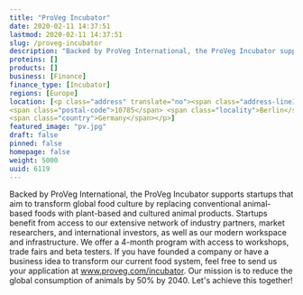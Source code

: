 ```yaml
---
title: "ProVeg Incubator"
date: 2020-02-11 14:37:51
lastmod: 2020-02-11 14:37:51
slug: /proveg-incubator
description: "Backed by ProVeg International, the ProVeg Incubator supports startups that aim to transform global food culture by replacing conventional animal-based foods with plant-based and cultured animal products. Startups benefit from access to our extensive network of industry partners, market researchers, and international investors, as well as our modern workspace and infrastructure. We offer a 4-month program with access to workshops, trade fairs and beta testers."
proteins: []
products: []
business: [Finance]
finance_type: [Incubator]
regions: [Europe]
location: [<p class="address" translate="no"><span class="address-line1">Genthiner Straße</span><br>
<span class="postal-code">10785</span> <span class="locality">Berlin</span><br>
<span class="country">Germany</span></p>]
featured_image: "pv.jpg"
draft: false
pinned: false
homepage: false
weight: 5000
uuid: 6119
---
```

<p>Backed by ProVeg International, the ProVeg Incubator supports startups that aim to transform global food culture by replacing conventional animal-based foods with plant-based and cultured animal products. Startups benefit from access to our extensive network of industry partners, market researchers, and international investors, as well as our modern workspace and infrastructure. We offer a 4-month program with access to workshops, trade fairs and beta testers. If you have founded a company or have a business idea to transform our current food system, feel free to send us your application at <a href="http://www.proveg.com/incubator">www.proveg.com/incubator</a>. Our mission is to reduce the global consumption of animals by 50% by 2040. Let's achieve this together!</p>
